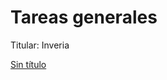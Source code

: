 # Tareas generales

Titular: Inveria

[Sin título](Tareas%20generales%2026cef3cec24180f28a43f998ef72550a/Sin%20t%C3%ADtulo%2026cef3cec24180a8b806cad7e51c8007.csv)